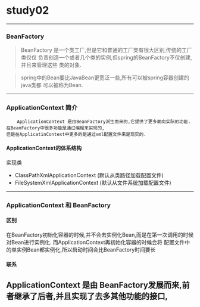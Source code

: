 # study02

------
### BeanFactory
> BeanFactory 是一个类工厂,但是它和普通的工厂类有很大区别,传统的工厂类仅仅
 负责创造一个或者几个类的实例,但spring的BeanFactory不仅创建,并且来管理这些
 类的对象.
 
> spring中的Bean要比JavaBean更宽泛一些,所有可以被spring容器创建的java类都
 可以被称为Bean.
 -----
 ### ApplicationContext 简介
        ApplicationContext 是由BeanFactory派生而来的,它提供了更多面向实际的功能.在BeanFactory中很多功能是通过编程来实现的,
    但是在ApplicatinContext中更多的是通过xml配置文件来是现实的.
 
 #### ApplicationContext的体系结构
 实现类
 - ClassPathXmlApplicationContext (默认从类路径加载配置文件)
 - FileSystemXmlApplicationContext (默认从文件系统加载配置文件)
 
 -------
 ### ApplicationContext 和 BeanFactory
 #### 区别
 在BeanFactory初始化容器的时候,并不会去实例化Bean,而是在第一次调用的时候对Bean进行实例化.
 而ApplicationContext再初始化容器的时候会将 配置文件中的单实例Bean都实例化,所以启动时间会比BeanFactory时间要长
 #### 联系
 ApplicationContext 是由 BeanFactory发展而来,前者继承了后者,并且实现了去多其他功能的接口,
 ----
 
 
 